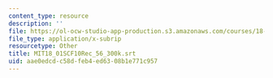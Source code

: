```yaml
---
content_type: resource
description: ''
file: https://ol-ocw-studio-app-production.s3.amazonaws.com/courses/18-01sc-single-variable-calculus-fall-2010/aae0edcdc58dfeb4ed6308b1e771c957_MIT18_01SCF10Rec_56_300k.srt
file_type: application/x-subrip
resourcetype: Other
title: MIT18_01SCF10Rec_56_300k.srt
uid: aae0edcd-c58d-feb4-ed63-08b1e771c957
---
```

